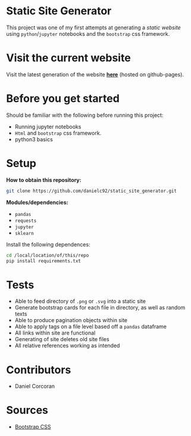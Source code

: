 # Static Site Generator
This project was one of my first attempts at generating a *static website* using `python`/`jupyter` notebooks and the `bootstrap` css framework.

# Visit the current website
Visit the latest generation of the website [**here**](https://danielc92.github.io/static_site_generator/html/index0.html) (hosted on github-pages).

# Before you get started
Should be familiar with the following before running this project:
- Running jupyter notebooks
- `Html` and `bootstrap` css framework.
- python3 basics

# Setup
**How to obtain this repository:**
```sh
git clone https://github.com/danielc92/static_site_generator.git
```

**Modules/dependencies:**
- `pandas`
- `requests`
- `jupyter`
- `sklearn`

Install the following dependences:
```sh
cd /local/location/of/this/repo
pip install requirements.txt
```

# Tests
- Able to feed directory of `.png` or `.svg` into a static site
- Generate bootstrap cards for each file in directory, as well as random texts
- Able to produce pagination objects within site
- Able to apply tags on a file level based off a `pandas` dataframe
- All links within site are functional
- Generating of site deletes old site files
- All relative references working as intended

# Contributors
- Daniel Corcoran

# Sources
- [Bootstrap CSS](https://getbootstrap.com/)
